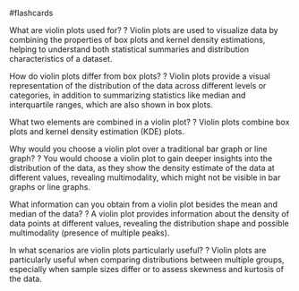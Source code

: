 #flashcards

What are violin plots used for?
?
Violin plots are used to visualize data by combining the properties of box plots and kernel density estimations, helping to understand both statistical summaries and distribution characteristics of a dataset.

How do violin plots differ from box plots?
?
Violin plots provide a visual representation of the distribution of the data across different levels or categories, in addition to summarizing statistics like median and interquartile ranges, which are also shown in box plots.

What two elements are combined in a violin plot?
?
Violin plots combine box plots and kernel density estimation (KDE) plots.

Why would you choose a violin plot over a traditional bar graph or line graph?
?
You would choose a violin plot to gain deeper insights into the distribution of the data, as they show the density estimate of the data at different values, revealing multimodality, which might not be visible in bar graphs or line graphs.

What information can you obtain from a violin plot besides the mean and median of the data?
?
A violin plot provides information about the density of data points at different values, revealing the distribution shape and possible multimodality (presence of multiple peaks).

In what scenarios are violin plots particularly useful?
?
Violin plots are particularly useful when comparing distributions between multiple groups, especially when sample sizes differ or to assess skewness and kurtosis of the data.

